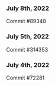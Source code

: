 ### July 8th, 2022

Commit #89348

### July 5th, 2022

Commit #314353


### July 4th, 2022

Commit #72281
